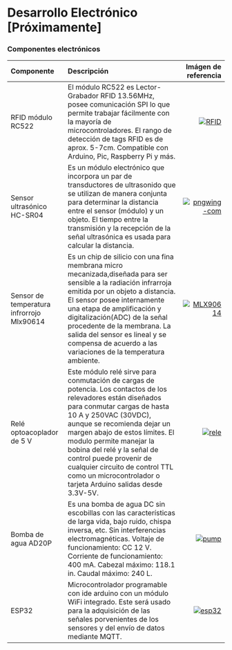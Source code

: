 <h1>Desarrollo Electrónico  [Próximamente]</h1>


<h3>Componentes electrónicos</h3>

| Componente  | Descripción  | Imágen de referencia |
| :------------ |:---------------| -----:|
| RFID módulo RC522   | El módulo RC522 es Lector-Grabador RFID 13.56MHz, posee comunicación SPI lo que permite trabajar fácilmente con la mayoría de microcontroladores. El rango de detección de tags RFID es de aprox. 5-7cm. Compatible con Arduino, Pic, Raspberry Pi y más. | <a href='https://postimg.cc/D8qqJHrj' target='_blank'><img src='https://i.postimg.cc/D8qqJHrj/RFID.png' border='0' alt='RFID'/></a> |
| Sensor ultrasónico HC-SR04  | Es un módulo electrónico que incorpora un par de transductores de ultrasonido que se utilizan de manera conjunta para determinar la distancia entre el sensor (módulo) y un objeto. El tiempo entre la transmisión y la recepción de la señal ultrasónica es usada para calcular la distancia.  |  <a href='https://postimg.cc/V0LczT44' target='_blank'><img src='https://i.postimg.cc/V0LczT44/pngwing-com.png' border='0' alt='pngwing-com'/></a>|
| Sensor de temperatura infrorrojo Mlx90614 | Es un chip de silicio con una fina membrana micro mecanizada,diseñada para ser sensible a la radiación infrarroja emitida por un objeto a distancia. El sensor posee internamente una etapa de amplificación y digitalización(ADC) de la señal procedente de la membrana. La salida del sensor es lineal y se compensa de acuerdo a las variaciones de la temperatura ambiente. |    <a href='https://postimg.cc/hfD9qrnj' target='_blank'><img src='https://i.postimg.cc/hfD9qrnj/MLX90614.png' border='0' alt='MLX90614'/></a> |
| Relé optoacoplador de 5 V | Este módulo relé sirve para conmutación de cargas de potencia. Los contactos de los relevadores están diseñados para conmutar cargas de hasta 10 A y 250VAC (30VDC), aunque se recomienda dejar un margen abajo de estos límites. El modulo permite manejar la bobina del relé y la señal de control puede provenir de cualquier circuito de control TTL como un microcontrolador o tarjeta Arduino salidas desde 3.3V-5V.     |  <a href='https://postimg.cc/DWY6xpF1' target='_blank'><img src='https://i.postimg.cc/DWY6xpF1/rele.jpg' border='0' alt='rele'/></a>|
| Bomba de agua AD20P | Es una bomba de agua DC sin escobillas con las características de larga vida, bajo ruido, chispa inversa, etc. Sin interferencias electromagnéticas. Voltaje de funcionamiento: CC 12 V. Corriente de funcionamiento: 400 mA. Cabezal máximo: 118.1 in. Caudal máximo: 240 L.  |  <a href='https://postimg.cc/7fYVyy6S' target='_blank'><img src='https://i.postimg.cc/7fYVyy6S/pump.jpg' border='0' alt='pump'/></a>|
| ESP32 | Microcontrolador programable con ide arduino con un módulo WiFi integrado. Este será usado para la adquisición de las señales porvenientes de los sensores y del envío de datos mediante MQTT.  |  <a href='https://postimg.cc/dDX7BYmQ' target='_blank'><img src='https://i.postimg.cc/dDX7BYmQ/esp32.png' border='0' alt='esp32'/></a>|
